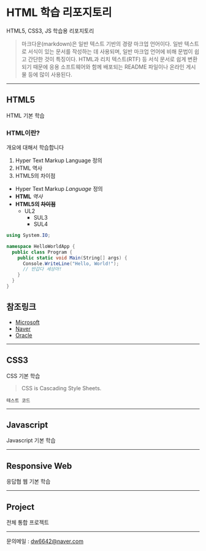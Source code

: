 # HTML 학습 리포지토리
HTML5, CSS3, JS 학습용 리포지토리

> 마크다운(markdown)은 일반 텍스트 기반의 경량 마크업 언어이다. 일반 텍스트로 서식이 있는 문서를 작성하는 데 사용되며, 일반 마크업 언어에 비해 문법이 쉽고 간단한 것이 특징이다. HTML과 리치 텍스트(RTF) 등 서식 문서로 쉽게 변환되기 때문에 응용 소프트웨어와 함께 배포되는 README 파일이나 온라인 게시물 등에 많이 사용된다.

------------------------------

## HTML5
HTML 기본 학습

### HTML이란?
개요에 대해서 학습합니다
1. Hyper Text Markup Language 정의
2. HTML 역사
3. HTML5의 차이점

- Hyper Text Markup *Language* 정의
- __HTML__ _역사_
- **HTML5의 ~~차이점~~**
  - UL2
    - SUL3
    - SUL4

```csharp
using System.IO;

namespace HelloWorldApp {
  public class Program {
    public static void Main(String[] args) {
      Console.WriteLine("Hello, World!");
      // 반갑다 세상아!
    }
  }
}
```


참조링크
-------
- [Microsoft](https://www.microsoft.com)
- [Naver](https://www.naver.com)
- [Oracle](https://www.oracle.com)

-------------------------------

## CSS3
CSS 기본 학습

> CSS is Cascading Style Sheets.

`테스트 코드`

-------------------------------

## Javascript
Javascript 기본 학습

-------------------------------

## Responsive Web
응답협 웹 기본 학습

--------------------------------

## Project
전체 통합 프로젝트

--------------------------------
문의메일 : <dw6642@naver.com>

